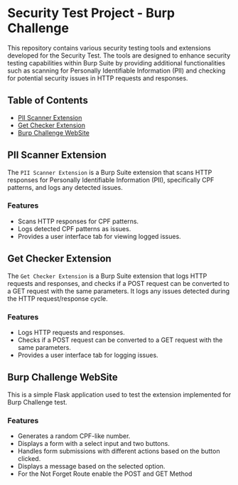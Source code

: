 # Security Test Project - Burp Challenge

This repository contains various security testing tools and extensions developed for the Security Test. The tools are designed to enhance security testing capabilities within Burp Suite by providing additional functionalities such as scanning for Personally Identifiable Information (PII) and checking for potential security issues in HTTP requests and responses.

## Table of Contents
 - [PII Scanner Extension](#pii-scanner-extension)
 - [Get Checker Extension](#get-checker-extension)
 - [Burp Challenge WebSite](#burp-challenge-website)


## PII Scanner Extension

The `PII Scanner Extension` is a Burp Suite extension that scans HTTP responses for Personally Identifiable Information (PII), specifically CPF patterns, and logs any detected issues.

### Features

- Scans HTTP responses for CPF patterns.
- Logs detected CPF patterns as issues.
- Provides a user interface tab for viewing logged issues.

## Get Checker Extension

The `Get Checker Extension` is a Burp Suite extension that logs HTTP requests and responses, and checks if a POST request can be converted to a GET request with the same parameters. It logs any issues detected during the HTTP request/response cycle.

### Features

- Logs HTTP requests and responses.
- Checks if a POST request can be converted to a GET request with the same parameters.
- Provides a user interface tab for logging issues.

## Burp Challenge WebSite

This is a simple Flask application used to test the extension implemented for Burp Challenge test.

### Features

- Generates a random CPF-like number.
- Displays a form with a select input and two buttons.
- Handles form submissions with different actions based on the button clicked.
- Displays a message based on the selected option.
- For the Not Forget Route enable the POST and GET Method
